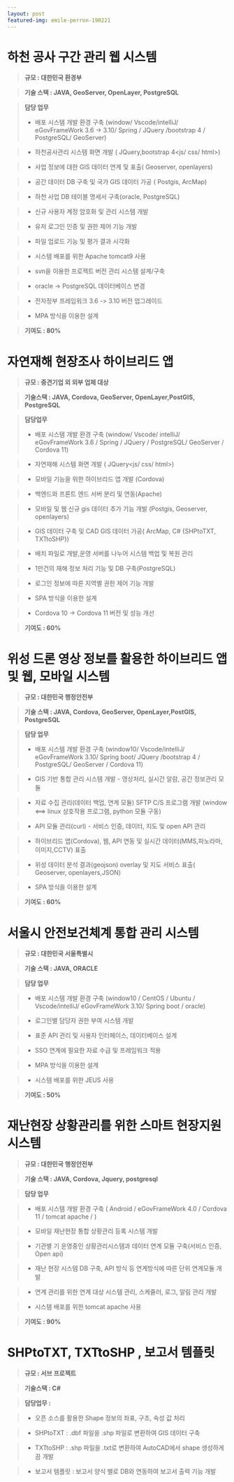 ```yaml
---
layout: post
featured-img: emile-perron-190221
---
```


하천 공사 구간 관리 웹 시스템
======

> **규모 : 대한민국 환경부**

> **기술 스택  :  JAVA, GeoServer, OpenLayer, PostgreSQL**

> **담당 업무**  
> - 배포 시스템 개발 환경 구축 (window/ Vscode/intelliJ/ eGovFrameWork 3.6 -> 3.10/ Spring / JQuery /bootstrap 4 / PostgreSQL/ GeoServer)
  
> - 하천공사관리 시스템 화면 개발 ( JQuery,bootstrap 4<js/ css/ html>)
  
> - 사업 정보에 대한 GIS 데이터 연계 및 표출( Geoserver, openlayers)

> - 공간 데이터 DB 구축 및 국가 GIS 데이터 가공 ( Postgis, ArcMap)

> - 하천 사업 DB 테이블 명세서 구축(oracle, PostgreSQL)
 
> - 신규 사용자 계정 암호화 및 관리 시스템 개발

> - 유저 로그인 인증 및 권한 제어 기능 개발
  
> - 파일 업로드 기능 및 평가 결과 시각화
  
> - 시스템 배포를 위한 Apache tomcat9 사용
  
> - svn을 이용한 프로젝트 버전 관리 시스템 설계/구축
    
> - oracle -> PostgreSQL 데이터베이스 변경

> - 전자정부 프레임워크 3.6 -> 3.10 버전 업그레이드
  
> - MPA 방식을 이용한 설계

> **기여도  : 80%**


자연재해 현장조사 하이브리드 앱 
======

> **규모 : 중견기업 외 외부 업체 대상**

> **기술스택 :  JAVA, Cordova, GeoServer, OpenLayer,PostGIS, PostgreSQL**

> **담당업무**
> - 배포 시스템 개발 환경 구축 (window/ Vscode/ intelliJ/ eGovFrameWork 3.6 / Spring / JQuery / PostgreSQL/ GeoServer / Cordova 11)
  
> - 자연재해 시스템 화면 개발 ( JQuery<js/ css/ html>)

> - 모바일 기능을 위한 하이브리드 앱 개발 (Cordova)
  
> - 백엔드와 프론트 엔드 서버 분리 및 연동(Apache)  
  
> - 모바일 및 웹 신규 gis 데이터 추가 기능 개발  (Postgis, Geoserver, openlayers)
   
> - GIS 데이터 구축 및 CAD GIS 데이터 가공( ArcMap, C# {SHPtoTXT, TXTtoSHP}) 
  
> - 배치 파일로 개발,운영 서버를 나누어 시스템 백업 및 복원 관리
  
> - 1만건의 재해 정보 처리 기능 및 DB 구축(PostgreSQL)
  
> - 로그인 정보에 따른 지역별 권한 제어 기능 개발
  
> - SPA 방식을 이용한 설계
  
> - Cordova 10 -> Cordova 11 버전 및 성능 개선

> **기여도  : 60%**

위성 드론 영상 정보를 활용한 하이브리드 앱 및 웹, 모바일 시스템
====

> **규모 : 대한민국 행정안전부**

> **기술 스택  : JAVA, Cordova, GeoServer, OpenLayer,PostGIS, PostgreSQL**

> **담당 업무**  
> - 배포 시스템 개발 환경 구축 (window10/ Vscode/intelliJ/ eGovFrameWork 3.10/ Spring boot/ JQuery /bootstrap 4 / PostgreSQL/ GeoServer / Cordova 11)

> - GIS 기반 통합 관리 시스템 개발 - 영상처리, 실시간 알람, 공간 정보관리 모듈

> - 자료 수집 관리(데이터 백업, 연계 모듈) SFTP C/S 프로그램 개발 (window <==> linux 상호작용 프로그램, python 모듈 구동) 

> - API 모듈 관리(curl) - 서비스 인증, 데이터, 지도 및 open API 관리

> - 하이브리드 앱(Cordova), 웹, API 연동 및 실시간 데이터(MMS,파노라마,이미지,CCTV) 표출

> - 위성 데이터 분석 결과(geojson) overlay 및 지도 서비스 표출( Geoserver, openlayers,JSON)

> - SPA 방식을 이용한 설계

> **기여도  : 60%**

 서울시 안전보건체계 통합 관리 시스템
====

> **규모 : 대한민국 서울특별시**

> **기술 스택  : JAVA, ORACLE**

> **담당 업무**  

> - 배포 시스템 개발 환경 구축 (window10 / CentOS / Ubuntu / Vscode/intelliJ/ eGovFrameWork 3.10/ Spring boot / oracle)

> - 로그인별 담당자 권한 부여 시스템 개발

> - 표준 API 관리 및 사용자 인터페이스, 데이터베이스 설계 

> - SSO 연계에 필요한 자료 수급 및 프레임워크 적용

> - MPA 방식을 이용한 설계

> - 시스템 배포를 위한 JEUS 사용

> **기여도  : 50%**



  재난현장 상황관리를 위한 스마트 현장지원 시스템
====

> **규모 : 대한민국 행정안전부**

> **기술 스택 :  JAVA, Cordova, Jquery, postgresql**

> **담당 업무**  

> - 배포 시스템 개발 환경 구축 (  Android  /  eGovFrameWork 4.0 / Cordova 11 / tomcat apache / )

> - 모바일 재난현장 통합 상황관리 등록 시스템 개발

> - 기관별 기 운영중인 상황관리시스템과 데이터 연계 모듈 구축(서비스 인증, Open api)

> - 재난 현장 시스템 DB 구축,  API 방식 등 연계방식에 따른 단위 연계모듈 개발

> - 연계 관리를 위한 연계 대상 시스템 관리, 스케쥴러, 로그, 알림 관리 개발

> - 시스템 배포를 위한 tomcat apache 사용

> **기여도  : 90%**

SHPtoTXT, TXTtoSHP , 보고서 템플릿
======

> **규모 : 서브 프로젝트**

> **기술스택 : C#**

> **담당업무 :**

> - 오픈 소스를 활용한 Shape 정보의 좌표, 구조, 속성 값 처리 

> - SHPtoTXT : .dbf 파일을 .shp 파일로 변환하여 GIS 데이터 구축

> - TXTtoSHP : .shp 파일을 .txt로 변환하여 AutoCAD에서 shape 생성하게끔 개발

> - 보고서 템플릿 : 보고서 양식 별로 DB와 연동하여 보고서 출력 기능 개발





